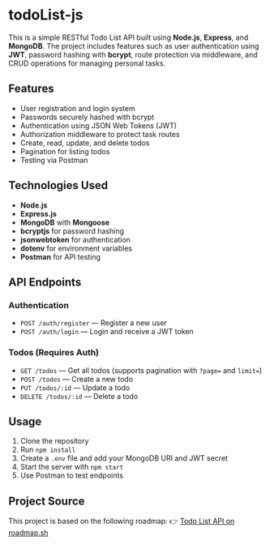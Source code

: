 # todoList-js

This is a simple RESTful Todo List API built using **Node.js**, **Express**, and **MongoDB**. The project includes features such as user authentication using **JWT**, password hashing with **bcrypt**, route protection via middleware, and CRUD operations for managing personal tasks.

## Features

- User registration and login system
- Passwords securely hashed with bcrypt
- Authentication using JSON Web Tokens (JWT)
- Authorization middleware to protect task routes
- Create, read, update, and delete todos
- Pagination for listing todos
- Testing via Postman

## Technologies Used

- **Node.js**
- **Express.js**
- **MongoDB** with **Mongoose**
- **bcryptjs** for password hashing
- **jsonwebtoken** for authentication
- **dotenv** for environment variables
- **Postman** for API testing

## API Endpoints

### Authentication

- `POST /auth/register` — Register a new user
- `POST /auth/login` — Login and receive a JWT token

### Todos (Requires Auth)

- `GET /todos` — Get all todos (supports pagination with `?page=` and `limit=`)
- `POST /todos` — Create a new todo
- `PUT /todos/:id` — Update a todo
- `DELETE /todos/:id` — Delete a todo

## Usage

1. Clone the repository
2. Run `npm install`
3. Create a `.env` file and add your MongoDB URI and JWT secret
4. Start the server with `npm start`
5. Use Postman to test endpoints

## Project Source

This project is based on the following roadmap:
👉 [Todo List API on roadmap.sh](https://roadmap.sh/projects/todo-list-api)
